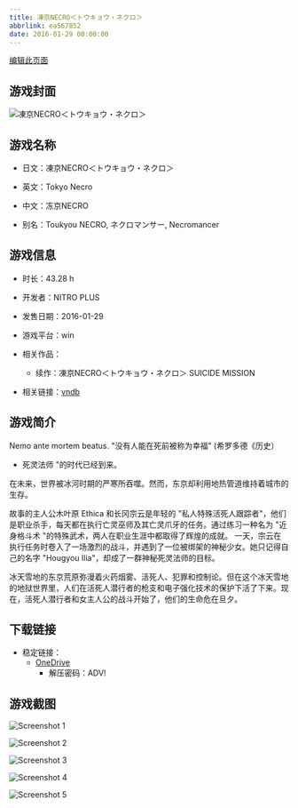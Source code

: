 ```yaml
---
title: 凍京NECRO＜トウキョウ・ネクロ＞
abbrlink: ea567852
date: 2016-01-29 00:00:00
---
```

[编辑此页面](https://github.com/ACG-3/ADV3-source/blob/main/source/_posts/games/%E5%87%8D%E4%BA%ACNECRO%EF%BC%9C%E3%83%88%E3%82%A6%E3%82%AD%E3%83%A7%E3%82%A6%E3%83%BB%E3%83%8D%E3%82%AF%E3%83%AD%EF%BC%9E.md)

## 游戏封面

![凍京NECRO＜トウキョウ・ネクロ＞](https://pan.timero.xyz/onedrive/img_lib_001/%E5%87%8D%E4%BA%ACNECRO%EF%BC%9C%E3%83%88%E3%82%A6%E3%82%AD%E3%83%A7%E3%82%A6%E3%83%BB%E3%83%8D%E3%82%AF%E3%83%AD%EF%BC%9E_cover.avif)


## 游戏名称

- 日文：凍京NECRO＜トウキョウ・ネクロ＞
- 英文：Tokyo Necro
- 中文：冻京NECRO

- 别名：Toukyou NECRO, ネクロマンサー, Necromancer


## 游戏信息

- 时长：43.28 h
- 开发者：NITRO PLUS
- 发售日期：2016-01-29
- 游戏平台：win
- 相关作品：
   - 续作：凍京NECRO＜トウキョウ・ネクロ＞ SUICIDE MISSION

- 相关链接：[vndb](https://vndb.org/v13666)


## 游戏简介

Nemo ante mortem beatus.
"没有人能在死前被称为幸福"
(希罗多德《历史）
- 死灵法师 "的时代已经到来。

在未来，世界被冰河时期的严寒所吞噬。然而，东京却利用地热管道维持着城市的生存。

故事的主人公木叶原 Ethica 和长冈宗云是年轻的 "私人特殊活死人跟踪者"，他们是职业杀手，每天都在执行亡灵巫师及其亡灵爪牙的任务。通过练习一种名为 "近身格斗术 "的特殊武术，两人在职业生涯中都取得了辉煌的成就。
一天，宗云在执行任务时卷入了一场激烈的战斗，并遇到了一位被绑架的神秘少女。她只记得自己的名字 "Hougyou Ilia"，却成了一群神秘死灵法师的目标。

冰天雪地的东京荒原弥漫着火药烟雾、活死人、犯罪和控制论。但在这个冰天雪地的地狱世界里，人们在活死人潜行者的枪支和电子强化技术的保护下活了下来。现在，活死人潜行者和女主人公的战斗开始了，他们的生命危在旦夕。




## 下载链接

- 稳定链接：
    - [OneDrive](https://pan.timero.xyz/onedrive/adv_lib_001/%E5%87%8D%E4%BA%ACNECRO%EF%BC%9C%E3%83%88%E3%82%A6%E3%82%AD%E3%83%A7%E3%82%A6%E3%83%BB%E3%83%8D%E3%82%AF%E3%83%AD%EF%BC%9E)
        - 解压密码：ADV!



## 游戏截图


![Screenshot 1](https://pan.timero.xyz/onedrive/img_lib_001/%E5%87%8D%E4%BA%ACNECRO%EF%BC%9C%E3%83%88%E3%82%A6%E3%82%AD%E3%83%A7%E3%82%A6%E3%83%BB%E3%83%8D%E3%82%AF%E3%83%AD%EF%BC%9E_Screenshot_1.avif)

![Screenshot 2](https://pan.timero.xyz/onedrive/img_lib_001/%E5%87%8D%E4%BA%ACNECRO%EF%BC%9C%E3%83%88%E3%82%A6%E3%82%AD%E3%83%A7%E3%82%A6%E3%83%BB%E3%83%8D%E3%82%AF%E3%83%AD%EF%BC%9E_Screenshot_2.avif)

![Screenshot 3](https://pan.timero.xyz/onedrive/img_lib_001/%E5%87%8D%E4%BA%ACNECRO%EF%BC%9C%E3%83%88%E3%82%A6%E3%82%AD%E3%83%A7%E3%82%A6%E3%83%BB%E3%83%8D%E3%82%AF%E3%83%AD%EF%BC%9E_Screenshot_3.avif)

![Screenshot 4](https://pan.timero.xyz/onedrive/img_lib_001/%E5%87%8D%E4%BA%ACNECRO%EF%BC%9C%E3%83%88%E3%82%A6%E3%82%AD%E3%83%A7%E3%82%A6%E3%83%BB%E3%83%8D%E3%82%AF%E3%83%AD%EF%BC%9E_Screenshot_4.avif)

![Screenshot 5](https://pan.timero.xyz/onedrive/img_lib_001/%E5%87%8D%E4%BA%ACNECRO%EF%BC%9C%E3%83%88%E3%82%A6%E3%82%AD%E3%83%A7%E3%82%A6%E3%83%BB%E3%83%8D%E3%82%AF%E3%83%AD%EF%BC%9E_Screenshot_5.avif)

